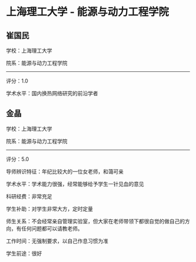 # 上海理工大学 - 能源与动力工程学院

## 崔国民

学校：上海理工大学

院系：能源与动力工程学院

* * *

评分：1.0

学术水平：国内换热网络研究的前沿学者

## 金晶

学校：上海理工大学

院系：能源与动力工程学院

* * *

评分：5.0

导师辨识特征：年纪比较大的一位女老师，和蔼可亲

学术水平：学术能力很强，经常能够给予学生一针见血的意见

科研经费：非常充足

学生补助：对学生非常大方，定时定量

师生关系：不会经常亲自管理实验室，但大家在老师带领下都很自觉的做自己的方向，有任何问题都可以请教老师。

工作时间：无强制要求，以自己作息习惯为准

学生前途：很好
